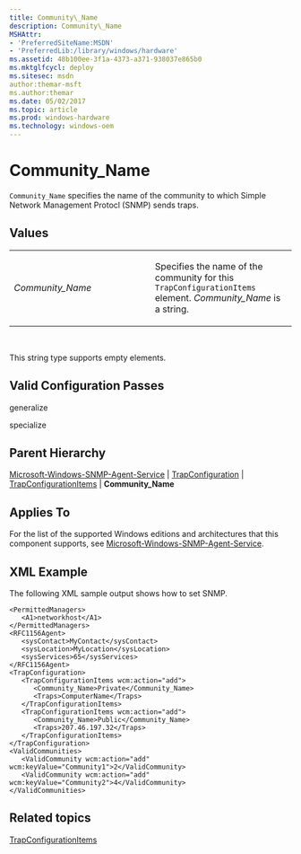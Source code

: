 ```yaml
---
title: Community\_Name
description: Community\_Name
MSHAttr:
- 'PreferredSiteName:MSDN'
- 'PreferredLib:/library/windows/hardware'
ms.assetid: 48b100ee-3f1a-4373-a371-938037e865b0
ms.mktglfcycl: deploy
ms.sitesec: msdn
author:themar-msft
ms.author:themar
ms.date: 05/02/2017
ms.topic: article
ms.prod: windows-hardware
ms.technology: windows-oem
---
```


# Community\_Name


`Community_Name` specifies the name of the community to which Simple Network Management Protocl (SNMP) sends traps.


## Values


<table>
<colgroup>
<col width="50%" />
<col width="50%" />
</colgroup>
<tbody>
<tr class="odd">
<td><p><em>Community_Name</em></p></td>
<td><p>Specifies the name of the community for this <code>TrapConfigurationItems</code> element. <em>Community_Name</em> is a string.</p></td>
</tr>
</tbody>
</table>

 

This string type supports empty elements.

## Valid Configuration Passes


generalize

specialize

## Parent Hierarchy


[Microsoft-Windows-SNMP-Agent-Service](microsoft-windows-snmp-agent-service.md) | [TrapConfiguration](microsoft-windows-snmp-agent-service-trapconfiguration.md) | [TrapConfigurationItems](microsoft-windows-snmp-agent-service-trapconfiguration-trapconfigurationitems.md) | **Community\_Name**

## Applies To


For the list of the supported Windows editions and architectures that this component supports, see [Microsoft-Windows-SNMP-Agent-Service](microsoft-windows-snmp-agent-service.md).

## XML Example


The following XML sample output shows how to set SNMP.

```
<PermittedManagers>
   <A1>networkhost</A1>
</PermittedManagers>
<RFC1156Agent>
   <sysContact>MyContact</sysContact>
   <sysLocation>MyLocation</sysLocation>
   <sysServices>65</sysServices>
</RFC1156Agent>
<TrapConfiguration>
   <TrapConfigurationItems wcm:action="add">
      <Community_Name>Private</Community_Name>
      <Traps>ComputerName</Traps>
   </TrapConfigurationItems>
   <TrapConfigurationItems wcm:action="add">
      <Community_Name>Public</Community_Name>
      <Traps>207.46.197.32</Traps>
   </TrapConfigurationItems>
</TrapConfiguration>
<ValidCommunities>
   <ValidCommunity wcm:action="add" wcm:keyValue="Community1">2</ValidCommunity>
   <ValidCommunity wcm:action="add" wcm:keyValue="Community2">4</ValidCommunity>
</ValidCommunities>
```

## Related topics


[TrapConfigurationItems](microsoft-windows-snmp-agent-service-trapconfiguration-trapconfigurationitems.md)

 

 







